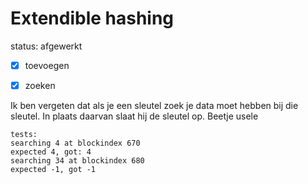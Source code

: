 # Extendible hashing

status: afgewerkt

- [x] toevoegen
- [x] zoeken


Ik ben vergeten dat als je een sleutel zoek je data moet hebben bij die sleutel. In plaats daarvan slaat hij de sleutel op.
Beetje usele

```
tests:
searching 4 at blockindex 670
expected 4, got: 4
searching 34 at blockindex 680
expected -1, got -1
```
